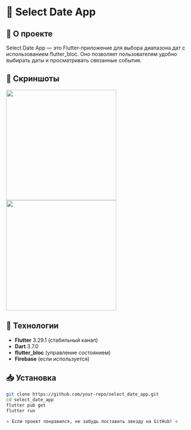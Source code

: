 # 📅 Select Date App

## 🚀 О проекте

Select Date App — это Flutter-приложение для выбора диапазона дат с использованием flutter_bloc. Оно позволяет пользователям удобно выбирать даты и просматривать связанные события.

## 📸 Скриншоты

<img src="https://github.com/user-attachments/assets/54c4131f-b401-47f2-a6f2-887f9b8ab018" height="300">
<img src="https://github.com/user-attachments/assets/9ad3af7b-1921-4549-ba1f-91e6162db3ea" height="300">

## 🔧 Технологии

- **Flutter** 3.29.1 (стабильный канал)
- **Dart** 3.7.0
- **flutter_bloc** (управление состоянием)
- **Firebase** (если используется)

## 📥 Установка

```sh
git clone https://github.com/your-repo/select_date_app.git
cd select_date_app
flutter pub get
flutter run

⭐ Если проект понравился, не забудь поставить звезду на GitHub! ⭐